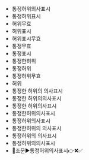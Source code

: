 - 통정허위의사표시
- 통정허위표시
- 허위무효
- 허위표시
- 허위표시무효
- 통정무효
- 통정표시
- 통정한허위
- 통정허위
- 통정허위무효
- 허위
- 통정한 허위의 의사표시
- 통정한 허위의의사표시
- 통정한 허위의사표시
- 통정한허위의사표시
- 통정허위의사표시
- 통정한허위의 의사표시
- 통정허위의 의사표시
- 통정허위의의사표시
- 📌조문▶️통정허위의사표시👉❌✅